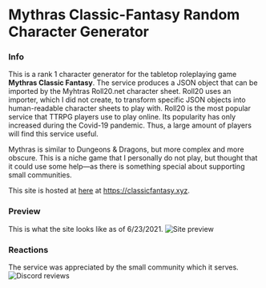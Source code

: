 # Mythras Classic-Fantasy Random Character Generator
### Info
This is a rank 1 character generator for the tabletop roleplaying game **Mythras Classic Fantasy**. The service produces a JSON object that can be imported by the Myhtras Roll20.net character sheet. Roll20 uses an importer, which I did not create, to transform specific JSON objects into human-readable character sheets to play with. Roll20 is the most popular service that TTRPG players use to play online. Its popularity has only increased during the Covid-19 pandemic. Thus, a large amount of players will find this service useful.

Mythras is similar to Dungeons & Dragons, but more complex and more obscure. This is a niche game that I personally do not play, but thought that it could use some help—as there is something special about supporting small communities.

This site is hosted at [here](https://classicfantasy.xyz) at https://classicfantasy.xyz.

### Preview
This is what the site looks like as of 6/23/2021.
![Site preview](https://i.imgur.com/IJQLj0D.png)

### Reactions
The service was appreciated by the small community which it serves.
![Discord reviews](https://i.imgur.com/RSJfUxc.png)
